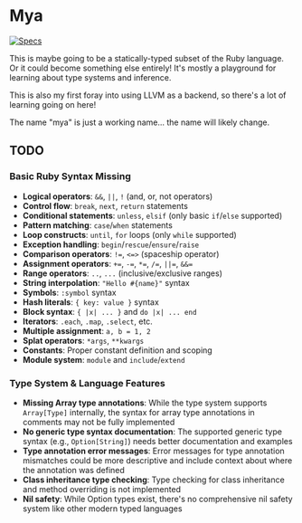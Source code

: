# Mya

[![Specs](https://github.com/seven1m/mya/actions/workflows/specs.yml/badge.svg)](https://github.com/seven1m/mya/actions/workflows/specs.yml)

This is maybe going to be a statically-typed subset of the Ruby language. Or it could become something else entirely! It's mostly a playground for learning about type systems and inference.

This is also my first foray into using LLVM as a backend, so there's a lot of learning going on here!

The name "mya" is just a working name... the name will likely change.

## TODO

### Basic Ruby Syntax Missing
- **Logical operators**: `&&`, `||`, `!` (and, or, not operators)
- **Control flow**: `break`, `next`, `return` statements
- **Conditional statements**: `unless`, `elsif` (only basic `if`/`else` supported)
- **Pattern matching**: `case`/`when` statements
- **Loop constructs**: `until`, `for` loops (only `while` supported)
- **Exception handling**: `begin`/`rescue`/`ensure`/`raise`
- **Comparison operators**: `!=`, `<=>` (spaceship operator)
- **Assignment operators**: `+=`, `-=`, `*=`, `/=`, `||=`, `&&=`
- **Range operators**: `..`, `...` (inclusive/exclusive ranges)
- **String interpolation**: `"Hello #{name}"` syntax
- **Symbols**: `:symbol` syntax
- **Hash literals**: `{ key: value }` syntax
- **Block syntax**: `{ |x| ... }` and `do |x| ... end`
- **Iterators**: `.each`, `.map`, `.select`, etc.
- **Multiple assignment**: `a, b = 1, 2`
- **Splat operators**: `*args`, `**kwargs`
- **Constants**: Proper constant definition and scoping
- **Module system**: `module` and `include`/`extend`

### Type System & Language Features
- **Missing Array type annotations**: While the type system supports `Array[Type]` internally, the syntax for array type annotations in comments may not be fully implemented
- **No generic type syntax documentation**: The supported generic type syntax (e.g., `Option[String]`) needs better documentation and examples
- **Type annotation error messages**: Error messages for type annotation mismatches could be more descriptive and include context about where the annotation was defined
- **Class inheritance type checking**: Type checking for class inheritance and method overriding is not implemented
- **Nil safety**: While Option types exist, there's no comprehensive nil safety system like other modern typed languages
